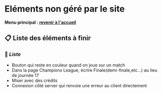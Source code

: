 # Eléments non géré par le site

**Menu principal : [revenir à l'accueil](../../README.md)**

## 📋 **Liste des éléments à finir**

### 🚀 *Liste*

- Bouton qui reste en couleur quand on joue sur un match
- Dans la page Champions League, écrire Finale(demi-finale,etc...) au lieu de journée 17
- Miser avec des crédits
- Connexion côté server qui renvoie une erreur au client directement